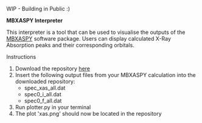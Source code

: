 WIP - Building in Public :)

**MBXASPY Interpreter**

This interpreter is a tool that can be used to visualise the outputs of the [MBXASPY](https://github.com/yufengliang/mbxaspy) software package. Users can display calculated X-Ray Absorption peaks and their corresponding orbitals.

Instructions

1. Download the repository [here](https://github.com/darrrenohd/MBXASPY_interpreter/archive/refs/heads/main.zip)
2. Insert the following output files from your MBXASPY calculation into the downloaded repository:
   - spec_xas_all.dat
   - spec0_i_all.dat
   - spec0_f_all.dat
3. Run plotter.py in your terminal
4. The plot 'xas.png' should now be located in the repository
